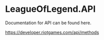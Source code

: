 # LeagueOfLegend.API

Documentation for API can be found here.

https://developer.riotgames.com/api/methods
